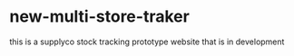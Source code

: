 # new-multi-store-traker
this is a supplyco stock tracking  prototype website that is in development
